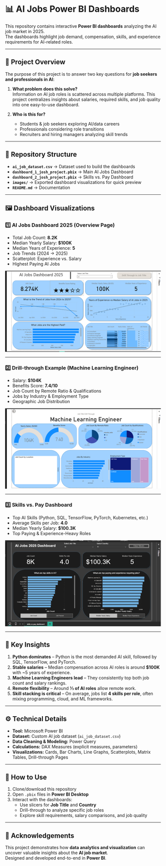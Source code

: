 # 📊 AI Jobs Power BI Dashboards

This repository contains interactive **Power BI dashboards** analyzing the AI job market in 2025.  
The dashboards highlight job demand, compensation, skills, and experience requirements for AI-related roles.

---

## 🚀 Project Overview
The purpose of this project is to answer two key questions for **job seekers and professionals in AI**:

1. **What problem does this solve?**  
   Information on AI job roles is scattered across multiple platforms. This project centralizes insights about salaries, required skills, and job quality into one easy-to-use dashboard.

2. **Who is this for?**  
   - Students & job seekers exploring AI/data careers  
   - Professionals considering role transitions  
   - Recruiters and hiring managers analyzing skill trends  

---

## 📂 Repository Structure
- **`ai_job_dataset.csv`** → Dataset used to build the dashboards  
- **`dashboard_1_josh_project.pbix`** → Main AI Jobs Dashboard  
- **`dashboard_2_josh_project.pbix`** → Skills vs. Pay Dashboard  
- **`images/`** → Exported dashboard visualizations for quick preview  
- **`README.md`** → Documentation  

---

## 🖼️ Dashboard Visualizations

### **1️⃣ AI Jobs Dashboard 2025 (Overview Page)**
- Total Job Count: **8.2K**  
- Median Yearly Salary: **$100K**  
- Median Years of Experience: **5**  
- Job Trends (2024 → 2025)  
- Scatterplot: Experience vs. Salary  
- Highest Paying AI Jobs  

![Dashboard 1 Overview](images/Dashboard_1_Picture_1%20(1).png)

---

### **2️⃣ Drill-through Example (Machine Learning Engineer)**
- Salary: **$104K**  
- Benefits Score: **7.4/10**  
- Job Count by Remote Ratio & Qualifications  
- Jobs by Industry & Employment Type  
- Geographic Job Distribution  

![Drill-through Example](images/dashboard_1_pic_2.png)

---

### **3️⃣ Skills vs. Pay Dashboard**
- Top AI Skills (Python, SQL, TensorFlow, PyTorch, Kubernetes, etc.)  
- Average Skills per Job: **4.0**  
- Median Yearly Salary: **$100.3K**  
- Top Paying & Experience-Heavy Roles  

![Skills vs Pay](images/dashboard_2_pic.png)

---

## 🔑 Key Insights
1. **Python dominates** – Python is the most demanded AI skill, followed by SQL, TensorFlow, and PyTorch.  
2. **Stable salaries** – Median compensation across AI roles is around **$100K** with ~5 years of experience.  
3. **Machine Learning Engineers lead** – They consistently top both job count and salary rankings.  
4. **Remote flexibility** – Around **⅓ of AI roles** allow remote work.  
5. **Skill stacking is critical** – On average, jobs list **4 skills per role**, often mixing programming, cloud, and ML frameworks.  

---

## ⚙️ Technical Details
- **Tool:** Microsoft Power BI  
- **Dataset:** Custom AI job dataset (`ai_job_dataset.csv`)  
- **Data Cleaning & Modeling:** Power Query  
- **Calculations:** DAX Measures (explicit measures, parameters)  
- **Visualizations:** Cards, Bar Charts, Line Graphs, Scatterplots, Matrix Tables, Drill-through Pages  

---

## 📌 How to Use
1. Clone/download this repository  
2. Open `.pbix` files in **Power BI Desktop**  
3. Interact with the dashboards:  
   - Use slicers for **Job Title** and **Country**  
   - Drill-through to analyze specific job roles  
   - Explore skill requirements, salary comparisons, and job quality  

---

## 🙌 Acknowledgements
This project demonstrates how **data analytics and visualization** can uncover valuable insights about the **AI job market**.  
Designed and developed end-to-end in **Power BI**.
